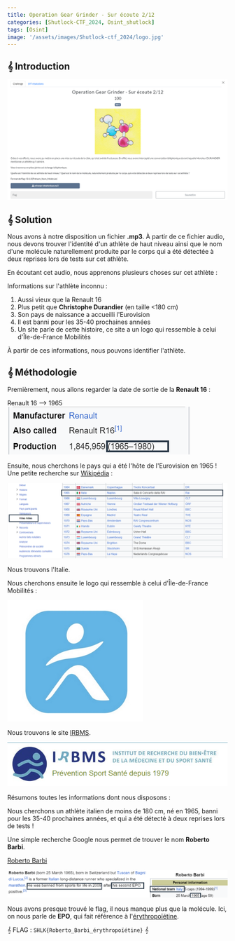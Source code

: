 ```yaml
---
title: Operation Gear Grinder - Sur écoute 2/12
categories: [Shutlock-CTF_2024, Osint_shutlock]
tags: [Osint]
image: '/assets/images/Shutlock-ctf_2024/logo.jpg'
---
```


## 𝄞 Introduction

![Intro](/assets/images/Shutlock-ctf_2024/Osint/Operation_Gear_Grinder-Signalement_2_12/intro.png)

## 𝄞 Solution

Nous avons à notre disposition un fichier **.mp3**. À partir de ce fichier audio, nous devons trouver l'identité d'un athlète de haut niveau ainsi que le nom d'une molécule naturellement produite par le corps qui a été détectée à deux reprises lors de tests sur cet athlète.

En écoutant cet audio, nous apprenons plusieurs choses sur cet athlète :

Informations sur l'athlète inconnu : 

1. Aussi vieux que la Renault 16
2. Plus petit que **Christophe Durandier** (en taille <180 cm)
3. Son pays de naissance a accueilli l'Eurovision
4. Il est banni pour les 35-40 prochaines années
5. Un site parle de cette histoire, ce site a un logo qui ressemble à celui d'Île-de-France Mobilités

À partir de ces informations, nous pouvons identifier l'athlète.

## 𝄞 Méthodologie 

Premièrement, nous allons regarder la date de sortie de la **Renault 16** :

Renault 16 --> 1965
![Renault](/assets/images/Shutlock-ctf_2024/Osint/Operation_Gear_Grinder-Signalement_2_12/renault.png)

Ensuite, nous cherchons le pays qui a été l'hôte de l'Eurovision en 1965 ! Une petite recherche sur [Wikipédia](https://fr.wikipedia.org/wiki/Concours_Eurovision_de_la_chanson#Villes_h%C3%B4tes) :

![Eurovision](/assets/images/Shutlock-ctf_2024/Osint/Operation_Gear_Grinder-Signalement_2_12/Eurovision.png)

Nous trouvons l'Italie.

Nous cherchons ensuite le logo qui ressemble à celui d'Île-de-France Mobilités :

![France1](/assets/images/Shutlock-ctf_2024/Osint/Operation_Gear_Grinder-Signalement_2_12/France1.png)

Nous trouvons le site [IRBMS](https://www.irbms.com/).

![irbms](/assets/images/Shutlock-ctf_2024/Osint/Operation_Gear_Grinder-Signalement_2_12/irbms.png)

Résumons toutes les informations dont nous disposons : 

Nous cherchons un athlète italien de moins de 180 cm, né en 1965, banni pour les 35-40 prochaines années, et qui a été détecté à deux reprises lors de tests ! 

Une simple recherche Google nous permet de trouver le nom **Roberto Barbi**.

[Roberto Barbi](https://en.wikipedia.org/wiki/Roberto_Barbi)

![Roberto](/assets/images/Shutlock-ctf_2024/Osint/Operation_Gear_Grinder-Signalement_2_12/Roberto.png)

Nous avons presque trouvé le flag, il nous manque plus que la molécule. Ici, on nous parle de **EPO**, qui fait référence à l'[érythropoïétine](https://en.wikipedia.org/wiki/Erythropoietin).

𝄞 FLAG : `SHLK{Roberto_Barbi_érythropoïétine}` 𝄞